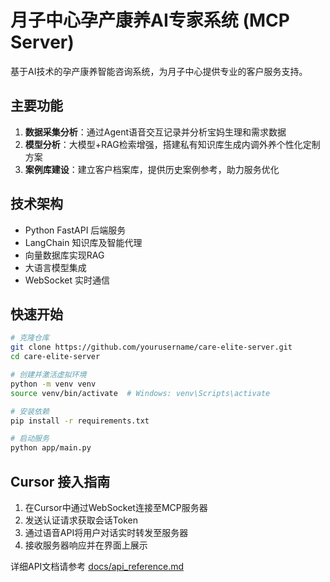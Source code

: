 # 月子中心孕产康养AI专家系统 (MCP Server)

基于AI技术的孕产康养智能咨询系统，为月子中心提供专业的客户服务支持。

## 主要功能

1. **数据采集分析**：通过Agent语音交互记录并分析宝妈生理和需求数据
2. **模型分析**：大模型+RAG检索增强，搭建私有知识库生成内调外养个性化定制方案
3. **案例库建设**：建立客户档案库，提供历史案例参考，助力服务优化

## 技术架构

- Python FastAPI 后端服务
- LangChain 知识库及智能代理
- 向量数据库实现RAG
- 大语言模型集成
- WebSocket 实时通信

## 快速开始

```bash
# 克隆仓库
git clone https://github.com/yourusername/care-elite-server.git
cd care-elite-server

# 创建并激活虚拟环境
python -m venv venv
source venv/bin/activate  # Windows: venv\Scripts\activate

# 安装依赖
pip install -r requirements.txt

# 启动服务
python app/main.py
```

## Cursor 接入指南

1. 在Cursor中通过WebSocket连接至MCP服务器
2. 发送认证请求获取会话Token
3. 通过语音API将用户对话实时转发至服务器
4. 接收服务器响应并在界面上展示

详细API文档请参考 [docs/api_reference.md](docs/api_reference.md)
